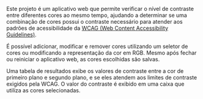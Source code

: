 Este projeto é um aplicativo web que permite verificar o nível de contraste entre diferentes cores ao mesmo tempo, ajudando a determinar se uma combinação de cores possui o contraste necessário para atender aos padrões de acessibilidade da [WCAG (Web Content Accessibility Guidelines)](https://webaim.org/articles/contrast/).

É possível adicionar, modificar e remover cores utilizando um seletor de cores ou modificando a representação da cor em RGB. Mesmo após fechar ou reiniciar o aplicativo web, as cores escolhidas são salvas.

Uma tabela de resultados exibe os valores de contraste entre a cor de primeiro plano e segundo plano, e se eles atendem aos limites de contraste exigidos pela WCAG. O valor do contraste é exibido em uma caixa que utiliza as cores selecionadas.
